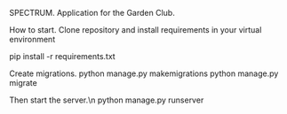 SPECTRUM. 
Application for the Garden Club.

How to start.
Clone repository and install requirements in your virtual environment

pip install -r requirements.txt

Create migrations.
python manage.py makemigrations
python manage.py migrate

Then start the server.\n
python manage.py runserver
